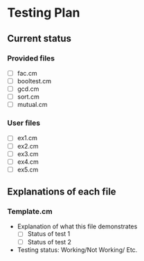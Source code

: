 # Testing Plan

## Current status

### Provided files

- [ ] fac.cm
- [ ] booltest.cm
- [ ] gcd.cm
- [ ] sort.cm
- [ ] mutual.cm

### User files

- [ ] ex1.cm
- [ ] ex2.cm
- [ ] ex3.cm
- [ ] ex4.cm
- [ ] ex5.cm

## Explanations of each file

### Template.cm

- Explanation of what this file demonstrates
  - [ ] Status of test 1
  - [ ] Status of test 2
- Testing status: Working/Not Working/ Etc.
